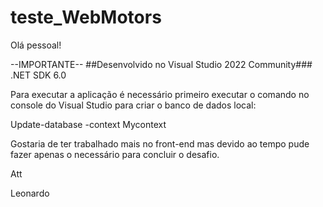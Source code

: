 # teste_WebMotors
Olá pessoal!

--IMPORTANTE--
##Desenvolvido no Visual Studio 2022 Community### .NET SDK 6.0

Para executar a aplicação é necessário primeiro executar o comando no console do Visual Studio para criar o banco de dados local:

Update-database -context Mycontext

Gostaria de ter trabalhado mais no front-end mas devido ao tempo pude fazer apenas o necessário para concluir o desafio.

Att

Leonardo
